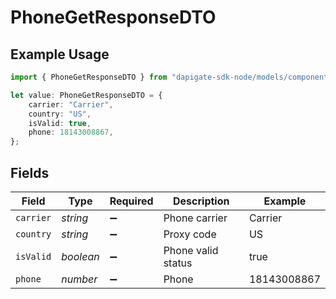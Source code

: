 # PhoneGetResponseDTO

## Example Usage

```typescript
import { PhoneGetResponseDTO } from "dapigate-sdk-node/models/components";

let value: PhoneGetResponseDTO = {
	carrier: "Carrier",
	country: "US",
	isValid: true,
	phone: 18143008867,
};
```

## Fields

| Field     | Type      | Required           | Description        | Example     |
| --------- | --------- | ------------------ | ------------------ | ----------- |
| `carrier` | _string_  | :heavy_minus_sign: | Phone carrier      | Carrier     |
| `country` | _string_  | :heavy_minus_sign: | Proxy code         | US          |
| `isValid` | _boolean_ | :heavy_minus_sign: | Phone valid status | true        |
| `phone`   | _number_  | :heavy_minus_sign: | Phone              | 18143008867 |
